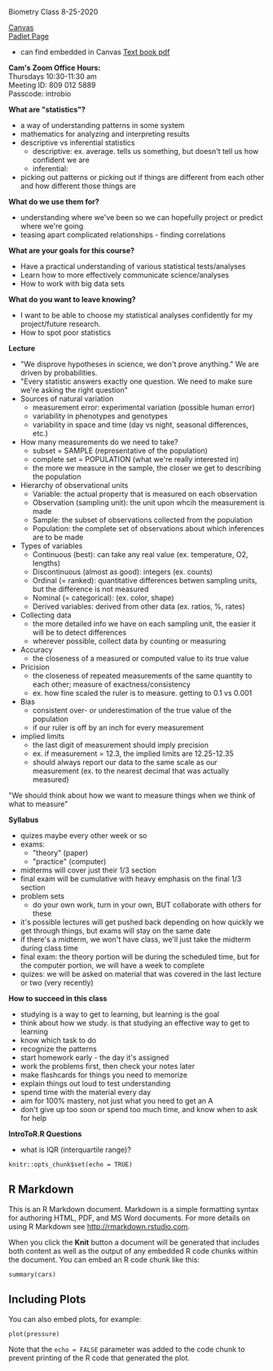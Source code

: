 Biometry Class 8-25-2020

[Canvas](https://canvas.csun.edu/courses/82026)  
[Padlet Page](https://padlet.com/casey_terhorst/biometry2020)  
-  can find embedded in Canvas
[Text book pdf](https://www2.ib.unicamp.br/profs/fsantos/apostilas/Quinn%20&%20Keough.pdf)  

**Cam's Zoom Office Hours:**  
Thursdays 10:30-11:30 am  
Meeting ID: 809 012 5889  
Passcode: introbio  

**What are "statistics"?**
- a way of understanding patterns in some system
- mathematics for analyzing and interpreting results
- descriptive vs inferential statistics
  - descriptive: ex. average. tells us something, but doesn't tell us how confident we are
  - inferential: 
- picking out patterns or picking out if things are different from each other and how different those things are

**What do we use them for?**
- understanding where we've been so we can hopefully project or predict where we're going
- teasing apart complicated relationships - finding correlations

**What are your goals for this course?**
- Have a practical understanding of various statistical tests/analyses
- Learn how to more effectively communicate science/analyses
- How to work with big data sets

**What do you want to leave knowing?**
- I want to be able to choose my statistical analyses confidently for my project/future research.
- How to spot poor statistics

**Lecture**
- "We disprove hypotheses in science, we don't prove anything." We are driven by probabilities.
- "Every statistic answers exactly one question.  We need to make sure we're asking the right question"
- Sources of natural variation
  - measurement error: experimental variation (possible human error)
  - variability in phenotypes and genotypes
  - variability in space and time (day vs night, seasonal differences, etc.)
- How many measurements do we need to take?
  - subset = SAMPLE (representative of the population)
  - complete set = POPULATION (what we're really interested in)
  - the more we measure in the sample, the closer we get to describing the population
- Hierarchy of observational units
  - Variable: the actual property that is measured on each observation
  - Observation (sampling unit): the unit upon whcih the measurement is made
  - Sample: the subset of observations collected from the population
  - Population: the complete set of observations about which inferences are to be made
- Types of variables
  - Continuous (best): can take any real value (ex. temperature, O2, lengths)
  - Discontinuous (almost as good): integers (ex. counts)
  - Ordinal (= ranked): quantitative differences betwen sampling units, but the difference is not measured
  - Nominal (= categorical): (ex. color, shape)
  - Derived variables: derived from other data (ex. ratios, %, rates)
- Collecting data
  - the more detailed info we have on each sampling unit, the easier it will be to detect differences
  - wherever possible, collect data by counting or measuring
- Accuracy
  - the closeness of a measured or computed value to its true value
- Pricision
  - the closeness of repeated measurements of the same quantity to each other; measure of exactness/consistency
  - ex. how fine scaled the ruler is to measure. getting to 0.1 vs 0.001
- Bias
  - consistent over- or underestimation of the true value of the population
  - if our ruler is off by an inch for every measurement
- implied limits
  - the last digit of measurement should imply precision
  - ex. if measurement = 12.3, the implied limits are 12.25-12.35
  - should always report our data to the same scale as our measurement (ex. to the nearest decimal that was actually measured)

"We should think about how we want to measure things when we think of what to measure"

**Syllabus**
- quizes maybe every other week or so
- exams:
  - "theory" (paper)
  - "practice" (computer)
- midterms will cover just their 1/3 section
- final exam will be cumulative with heavy emphasis on the final 1/3 section
- problem sets
  - do your own work, turn in your own, BUT collaborate with others for these
- it's possible lectures will get pushed back depending on how quickly we get through things, but exams will stay on the same date
- if there's a midterm, we won't have class, we'll just take the midterm during class time
- final exam: the theory portion will be during the scheduled time, but for the computer portion, we will have a week to complete
- quizes: we will be asked on material that was covered in the last lecture or two (very recently)

**How to succeed in this class**
- studying is a way to get to learning, but learning is the goal
- think about how we study. is that studying an effective way to get to learning
- know which task to do
- recognize the patterns
- start homework early - the day it's assigned
- work the problems first, then check your notes later
- make flashcards for things you need to memorize
- explain things out loud to test understanding
- spend time with the material every day
- aim for 100% mastery, not just what you need to get an A
- don't give up too soon or spend too much time, and know when to ask for help

**IntroToR.R Questions**
- what is IQR (interquartile range)?



```{r setup, include=FALSE}
knitr::opts_chunk$set(echo = TRUE)
```

## R Markdown

This is an R Markdown document. Markdown is a simple formatting syntax for authoring HTML, PDF, and MS Word documents. For more details on using R Markdown see <http://rmarkdown.rstudio.com>.

When you click the **Knit** button a document will be generated that includes both content as well as the output of any embedded R code chunks within the document. You can embed an R code chunk like this:

```{r cars}
summary(cars)
```

## Including Plots

You can also embed plots, for example:

```{r pressure, echo=FALSE}
plot(pressure)
```

Note that the `echo = FALSE` parameter was added to the code chunk to prevent printing of the R code that generated the plot.
